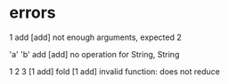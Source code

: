 # errors

1 add
[add] not enough arguments, expected 2

'a' 'b' add
[add] no operation for String, String

1 2 3 [1 add] fold
[1 add] invalid function: does not reduce
